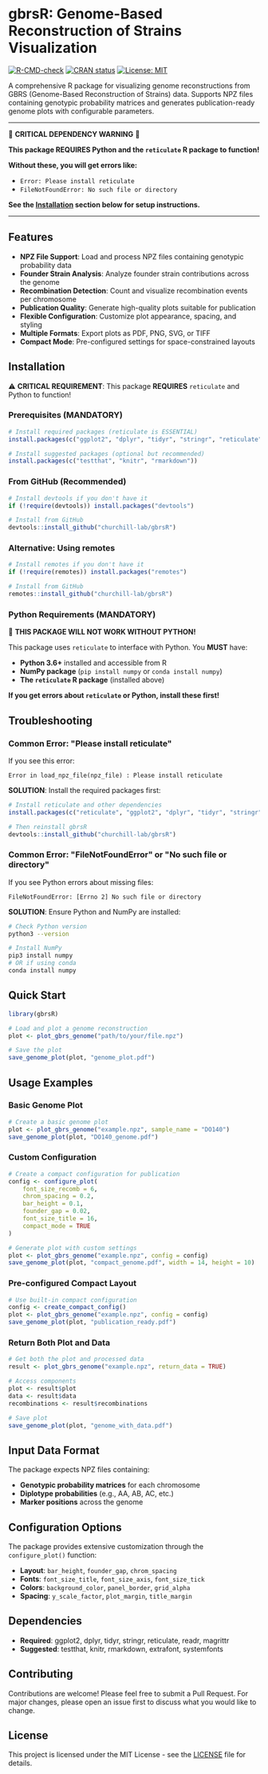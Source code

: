 # gbrsR: Genome-Based Reconstruction of Strains Visualization

[![R-CMD-check](https://github.com/churchill-lab/gbrsR/workflows/R-CMD-check/badge.svg)](https://github.com/churchill-lab/gbrsR/actions)
[![CRAN status](https://www.r-pkg.org/badges/version/gbrsR)](https://cran.r-project.org/package=gbrsR)
[![License: MIT](https://img.shields.io/badge/License-MIT-yellow.svg)](https://opensource.org/licenses/MIT)

A comprehensive R package for visualizing genome reconstructions from GBRS (Genome-Based Reconstruction of Strains) data. Supports NPZ files containing genotypic probability matrices and generates publication-ready genome plots with configurable parameters.

---

🚨 **CRITICAL DEPENDENCY WARNING** 🚨

**This package REQUIRES Python and the `reticulate` R package to function!**

**Without these, you will get errors like:**
- `Error: Please install reticulate`
- `FileNotFoundError: No such file or directory`

**See the [Installation](#installation) section below for setup instructions.**

---

## Features

- **NPZ File Support**: Load and process NPZ files containing genotypic probability data
- **Founder Strain Analysis**: Analyze founder strain contributions across the genome
- **Recombination Detection**: Count and visualize recombination events per chromosome
- **Publication Quality**: Generate high-quality plots suitable for publication
- **Flexible Configuration**: Customize plot appearance, spacing, and styling
- **Multiple Formats**: Export plots as PDF, PNG, SVG, or TIFF
- **Compact Mode**: Pre-configured settings for space-constrained layouts

## Installation

⚠️ **CRITICAL REQUIREMENT**: This package **REQUIRES** `reticulate` and Python to function!

### Prerequisites (MANDATORY)

```r
# Install required packages (reticulate is ESSENTIAL)
install.packages(c("ggplot2", "dplyr", "tidyr", "stringr", "reticulate", "readr", "magrittr"))

# Install suggested packages (optional but recommended)
install.packages(c("testthat", "knitr", "rmarkdown"))
```

### From GitHub (Recommended)

```r
# Install devtools if you don't have it
if (!require(devtools)) install.packages("devtools")

# Install from GitHub
devtools::install_github("churchill-lab/gbrsR")
```

### Alternative: Using remotes

```r
# Install remotes if you don't have it
if (!require(remotes)) install.packages("remotes")

# Install from GitHub
remotes::install_github("churchill-lab/gbrsR")
```

### Python Requirements (MANDATORY)

🚨 **THIS PACKAGE WILL NOT WORK WITHOUT PYTHON!**

This package uses `reticulate` to interface with Python. You **MUST** have:
- **Python 3.6+** installed and accessible from R
- **NumPy package** (`pip install numpy` or `conda install numpy`)
- **The `reticulate` R package** (installed above)

**If you get errors about `reticulate` or Python, install these first!**

## Troubleshooting

### Common Error: "Please install reticulate"

If you see this error:
```
Error in load_npz_file(npz_file) : Please install reticulate
```

**SOLUTION**: Install the required packages first:
```r
# Install reticulate and other dependencies
install.packages(c("reticulate", "ggplot2", "dplyr", "tidyr", "stringr", "readr", "magrittr"))

# Then reinstall gbrsR
devtools::install_github("churchill-lab/gbrsR")
```

### Common Error: "FileNotFoundError" or "No such file or directory"

If you see Python errors about missing files:
```
FileNotFoundError: [Errno 2] No such file or directory
```

**SOLUTION**: Ensure Python and NumPy are installed:
```bash
# Check Python version
python3 --version

# Install NumPy
pip3 install numpy
# OR if using conda
conda install numpy
```

## Quick Start

```r
library(gbrsR)

# Load and plot a genome reconstruction
plot <- plot_gbrs_genome("path/to/your/file.npz")

# Save the plot
save_genome_plot(plot, "genome_plot.pdf")
```

## Usage Examples

### Basic Genome Plot

```r
# Create a basic genome plot
plot <- plot_gbrs_genome("example.npz", sample_name = "DO140")
save_genome_plot(plot, "DO140_genome.pdf")
```

### Custom Configuration

```r
# Create a compact configuration for publication
config <- configure_plot(
    font_size_recomb = 6,
    chrom_spacing = 0.2,
    bar_height = 0.1,
    founder_gap = 0.02,
    font_size_title = 16,
    compact_mode = TRUE
)

# Generate plot with custom settings
plot <- plot_gbrs_genome("example.npz", config = config)
save_genome_plot(plot, "compact_genome.pdf", width = 14, height = 10)
```

### Pre-configured Compact Layout

```r
# Use built-in compact configuration
config <- create_compact_config()
plot <- plot_gbrs_genome("example.npz", config = config)
save_genome_plot(plot, "publication_ready.pdf")
```

### Return Both Plot and Data

```r
# Get both the plot and processed data
result <- plot_gbrs_genome("example.npz", return_data = TRUE)

# Access components
plot <- result$plot
data <- result$data
recombinations <- result$recombinations

# Save plot
save_genome_plot(plot, "genome_with_data.pdf")
```

## Input Data Format

The package expects NPZ files containing:
- **Genotypic probability matrices** for each chromosome
- **Diplotype probabilities** (e.g., AA, AB, AC, etc.)
- **Marker positions** across the genome

## Configuration Options

The package provides extensive customization through the `configure_plot()` function:

- **Layout**: `bar_height`, `founder_gap`, `chrom_spacing`
- **Fonts**: `font_size_title`, `font_size_axis`, `font_size_tick`
- **Colors**: `background_color`, `panel_border`, `grid_alpha`
- **Spacing**: `y_scale_factor`, `plot_margin`, `title_margin`

## Dependencies

- **Required**: ggplot2, dplyr, tidyr, stringr, reticulate, readr, magrittr
- **Suggested**: testthat, knitr, rmarkdown, extrafont, systemfonts

## Contributing

Contributions are welcome! Please feel free to submit a Pull Request. For major changes, please open an issue first to discuss what you would like to change.

## License

This project is licensed under the MIT License - see the [LICENSE](LICENSE) file for details.


